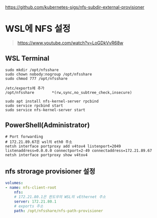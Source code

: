 https://github.com/kubernetes-sigs/nfs-subdir-external-provisioner

# WSL에 NFS 설정

> https://www.youtube.com/watch?v=LoGDkVvR68w

## WSL Terminal

```
sudo mkdir /opt/nfsshare
sudo chown nobody:nogroup /opt/nfsshare
sudo chmod 777 /opt/nfsshare

/etc/exports에 추가
/opt/nfsshare        *(rw,sync,no_subtree_check,insecure)

sudo apt install nfs-kernel-server rpcbind
sudo service rpcbind start
sudo service nfs-kernel-server start
```

## PowerShell(Administrator)

```
# Port forwarding
# 172.21.89.67은 wsl의 eth0 주소
netsh interface portproxy add v4tov4 listenport=2049 listenaddress=0.0.0.0 connectport=2-49 connectaddress=172.21.89.67
netsh interface portproxy show v4tov4
```

## nfs strorage provisioner 설정

```yaml
volumes:
- name: nfs-client-root
    nfs:
    # 172.21.80.1은 윈도우의 WSL의 vEthernet 주소
    server: 172.21.80.1
    # exports 주소
    path: /opt/nfsshare/nfs-path-provisioner
```
